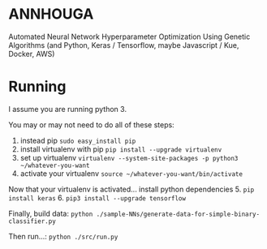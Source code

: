 # ANNHOUGA
Automated Neural Network Hyperparameter Optimization Using Genetic Algorithms (and Python, Keras / Tensorflow, maybe Javascript / Kue, Docker, AWS)


# Running

I assume you are running python 3.

You may or may not need to do all of these steps:
 1. instead pip `sudo easy_install pip`
 2. install virtualenv with pip `pip install --upgrade virtualenv`
 3. set up virtualenv `virtualenv --system-site-packages -p python3 ~/whatever-you-want`
 4. activate your virtualenv `source ~/whatever-you-want/bin/activate`

Now that your virtualenv is activated... install python dependencies
 5. `pip install keras`
 6. `pip3 install --upgrade tensorflow`

Finally, build data:
`python ./sample-NNs/generate-data-for-simple-binary-classifier.py`

Then run...:
`python ./src/run.py`

 
